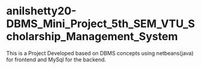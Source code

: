 # anilshetty20-DBMS_Mini_Project_5th_SEM_VTU_Scholarship_Management_System
This is a Project Developed based on DBMS concepts using netbeans(java) for frontend and MySql for the backend.  
